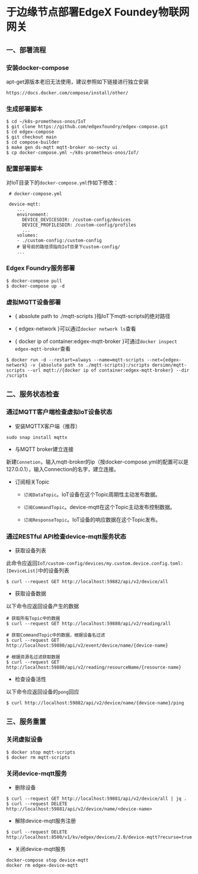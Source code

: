# 于边缘节点部署EdgeX Foundey物联网网关

## `一、部署流程`

### 安装docker-compose

apt-get源版本老旧无法使用，建议参照如下链接进行独立安装

```
https://docs.docker.com/compose/install/other/
```

### 生成部署脚本

```
$ cd ~/k8s-prometheus-onos/IoT
$ git clone https://github.com/edgexfoundry/edgex-compose.git
$ cd edgex-compose 
$ git checkout main
$ cd compose-builder
$ make gen ds-mqtt mqtt-broker no-secty ui
$ cp docker-compose.yml ~/k8s-prometheus-onos/IoT/
```

### 配置部署脚本

对IoT目录下的```docker-compose.yml```作如下修改：

```
 # docker-compose.yml

 device-mqtt:
    ...
    environment:
      DEVICE_DEVICESDIR: /custom-config/devices
      DEVICE_PROFILESDIR: /custom-config/profiles
      ...
    volumes:
    - ./custom-config:/custom-config
    # 冒号前的路径须指向IoT目录下custom-config/
    ...
```

### Edgex Foundry服务部署

```
$ docker-compose pull
$ docker-compose up -d
```

### 虚拟MQTT设备部署

- { absolute path to ./mqtt-scripts }指IoT下mqtt-scripts的绝对路径

- { edgex-network }可以通过`docker network ls`查看

- { docker ip of container:edgex-mqtt-broker }可通过`docker inspect edgex-mqtt-broker`查看


```
$ docker run -d --restart=always --name=mqtt-scripts --net={edgex-network} -v {absolute path to ./mqtt-scripts}:/scripts dersimn/mqtt-scripts --url mqtt://{docker ip of container:edgex-mqtt-broker} --dir /scripts
```

## `二、服务状态检查`

### 通过MQTT客户端检查虚拟IoT设备状态

- 安装MQTTX客户端（推荐）

```
sudo snap install mqttx
```
- 与MQTT broker建立连接

新建`Connetion`，输入mqtt-broker的ip（按docker-compose.yml的配置可以是127.0.0.1），输入Connection的名字，建立连接。

- 订阅相关Topic

  - `订阅DataTopic`。IoT设备在这个Topic周期性主动发布数据。

  - `订阅CommandTopic`。device-mqtt在这个Topic主动发布控制数据。

  - `订阅ResponseTopic`。IoT设备的响应数据在这个Topic发布。

### 通过RESTful API检查device-mqtt服务状态

- 获取设备列表

此命令应返回`IoT/custom-config/devices/my.custom.device.config.toml: [DeviceList]`中的设备列表

```
$ curl --request GET http://localhost:59882/api/v2/device/all
```

- 获取设备数据

以下命令应返回设备产生的数据

```
# 获取所有Topic中的数据
$ curl --request GET http://localhost:59880/api/v2/reading/all

# 获取CommandTopic中的数据，根据设备名过滤
$ curl --request GET http://localhost:59880/api/v2/event/device/name/{device-name}

# 根据资源名过滤获取数据
$ curl --request GET http://localhost:59880/api/v2/reading/resourceName/{resource-name}
```

- 检查设备活性

以下命令应返回设备的`pong`回应

```
$ curl http://localhost:59882/api/v2/device/name/{device-name}/ping
```

## `三、服务重置`

### 关闭虚拟设备

```
$ docker stop mqtt-scripts
$ docker rm mqtt-scripts
```

### 关闭device-mqtt服务

- 删除设备

```
$ curl --request GET http://localhost:59881/api/v2/device/all | jq .
$ curl --request DELETE http://localhost:59881/api/v2/device/name/<device-name>
```

- 解除device-mqtt服务注册

```
$ curl --request DELETE http://localhost:8500/v1/kv/edgex/devices/2.0/device-mqtt?recurse=true
```

- 关闭device-mqtt服务

```
docker-compose stop device-mqtt
docker rm edgex-device-mqtt
```





